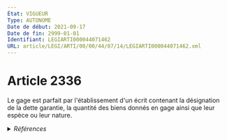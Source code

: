 ```yaml
---
État: VIGUEUR
Type: AUTONOME
Date de début: 2021-09-17
Date de fin: 2999-01-01
Identifiant: LEGIARTI000044071462
URL: article/LEGI/ARTI/00/00/44/07/14/LEGIARTI000044071462.xml
---
```


<h1>Article 2336</h1>

Le gage est parfait par l'établissement d'un écrit contenant la désignation de
la dette garantie, la quantité des biens donnés en gage ainsi que leur espèce ou
leur nature.


<details>
  <summary><em>Références</em></summary>

  <h2>Articles faisant référence à l'article</h2>
  
  <ul>
    <li>
      <a href="https://legal.tricoteuses.fr//redirection/LEGIARTI000044045514?vers=git&vers=legifrance">Ordonnance n° 2021-1192 du 15 septembre 2021 portant réforme du droit des sûretés - article 8 ENTIEREMENT_MODIF</a> DEPLACE source
    </li>
  </ul>
  
  <h2>Références faites par l'article</h2>
  
  <ul>
    <li>
      CODIFICATION source Loi 1804-03-19
    </li>
    <li>
      2021-09-15 DEPLACE cible <a href="https://legal.tricoteuses.fr//redirection/LEGIARTI000044045514?vers=git&vers=legifrance">Ordonnance n° 2021-1192 du 15 septembre 2021 portant réforme du droit des sûretés - article 8 ENTIEREMENT_MODIF</a>
    </li>
  </ul>
</details>
